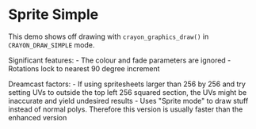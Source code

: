 # Sprite Simple

This demo shows off drawing with `crayon_graphics_draw()` in `CRAYON_DRAW_SIMPLE` mode.

Significant features:
	- The colour and fade parameters are ignored
	- Rotations lock to nearest 90 degree increment

Dreamcast factors:
	- If using spritesheets larger than 256 by 256 and try setting UVs to outside the top left 256 squared section, the UVs might be inaccurate and yield undesired results
	- Uses "Sprite mode" to draw stuff instead of normal polys. Therefore this version is usually faster than the enhanced version
